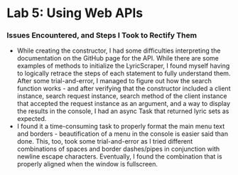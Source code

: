 # Lab 5: Using Web APIs
### Issues Encountered, and Steps I Took to Rectify Them
- While creating the constructor, I had some difficulties interpreting the documentation on the GitHub page for the API. While there are some examples of methods to initialize the LyricScraper, I found myself having to logically retrace the steps of each statement to fully understand them. After some trial-and-error, I managed to figure out how the search function works - and after verifying that the constructor included a client instance, search request instance, search method of the client instance that accepted the request instance as an argument, and a way to display the results in the console, I had an async Task that returned lyric sets as expected.
- I found it a time-consuming task to properly format the main menu text and borders - beautification of a menu in the console is easier said than done. This, too, took some trial-and-error as I tried different combinations of spaces and border dashes/pipes in conjunction with newline escape characters. Eventually, I found the combination that is properly aligned when the window is fullscreen.
